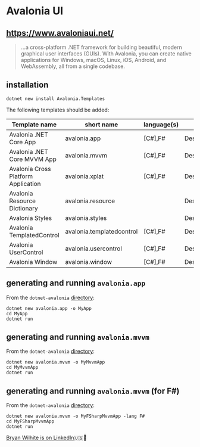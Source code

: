 # Avalonia UI

## <https://www.avaloniaui.net/>

>…a cross-platform .NET framework for building beautiful, modern graphical user interfaces (GUIs). With Avalonia, you can create native applications for Windows, macOS, Linux, iOS, Android, and WebAssembly, all from a single codebase.

## installation

```shell
dotnet new install Avalonia.Templates
```

The following templates should be added:

| Template name | short name | language(s) | tags |
| - | - | - | - |
| Avalonia .NET Core App | avalonia.app | [C#],F# | Desktop/Xaml/Avalonia/|Windows/Linux/macOS |
| Avalonia .NET Core MVVM App | avalonia.mvvm | [C#],F# | Desktop/Xaml/Avalonia/Windows/Linux/macOS |
| Avalonia Cross Platform Application | avalonia.xplat | [C#],F# | Desktop/Xaml/Avalonia/Web/Mobile |
| Avalonia Resource Dictionary | avalonia.resource | | Desktop/Xaml/Avalonia/Windows/Linux/macOS |
| Avalonia Styles | avalonia.styles | | Desktop/Xaml/Avalonia/Windows/Linux/macOS |
| Avalonia TemplatedControl | avalonia.templatedcontrol | [C#],F# | Desktop/Xaml/Avalonia/Windows/Linux/macOS |
| Avalonia UserControl | avalonia.usercontrol | [C#],F# | Desktop/Xaml/Avalonia/Windows/Linux/macOS |
| Avalonia Window | avalonia.window | [C#],F# | Desktop/Xaml/Avalonia/Windows/Linux/macOS |

## generating and running `avalonia.app`

From the `dotnet-avalonia` [directory](../dotnet-avalonia):

```shell
dotnet new avalonia.app -o MyApp
cd MyApp
dotnet run
```

## generating and running `avalonia.mvvm`

From the `dotnet-avalonia` [directory](../dotnet-avalonia):

```shell
dotnet new avalonia.mvvm -o MyMvvmApp
cd MyMvvmApp
dotnet run
```

## generating and running `avalonia.mvvm` (for F#)

From the `dotnet-avalonia` [directory](../dotnet-avalonia):

```shell
dotnet new avalonia.mvvm -o MyFSharpMvvmApp -lang F#
cd MyFSharpMvvmApp
dotnet run
```

[Bryan Wilhite is on LinkedIn](https://www.linkedin.com/in/wilhite)🇺🇸💼
